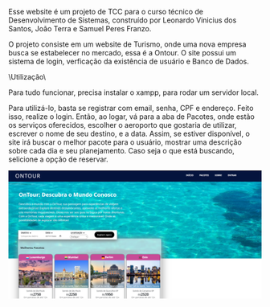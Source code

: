 Esse website é um projeto de TCC para o curso técnico de Desenvolvimento de Sistemas, construído por Leonardo Vinicius dos Santos, João Terra e Samuel Peres Franzo.

O projeto consiste em um website de Turismo, onde uma nova empresa busca se estabelecer no mercado, essa é a Ontour. 
O site possui um sistema de login, verficação da existência de usuário e Banco de Dados.

\\Utilização\\

Para tudo funcionar, precisa instalar o xampp, para rodar um servidor local.

Para utilizá-lo, basta se registrar com email, senha, CPF e endereço. Feito isso, realize o login. Então, ao logar, vá para a aba de Pacotes, onde estão os serviços oferecidos, escolher o aeroporto que gostaria de utilizar, escrever o nome de seu destino, e a data. Assim, se estiver disponível, o site irá buscar o melhor pacote para o usuário, mostrar uma descrição sobre cada dia e seu planejamento. Caso seja o que está buscando, selicione a opção de reservar.

![Imagem destacada](https://github.com/LeoVsss/Ontour/blob/master/OntourImage.png?raw=true)
